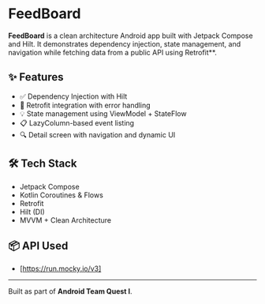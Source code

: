 # FeedBoard

**FeedBoard** is a clean architecture Android app built with Jetpack Compose and Hilt. It demonstrates dependency injection, state management, and navigation while fetching data from a public API using Retrofit**.

## ✨ Features

- ✅ Dependency Injection with Hilt
- 🔄 Retrofit integration with error handling
- 💡 State management using ViewModel + StateFlow
- 📋 LazyColumn-based event listing
- 🔍 Detail screen with navigation and dynamic UI

## 🛠️ Tech Stack

- Jetpack Compose
- Kotlin Coroutines & Flows
- Retrofit
- Hilt (DI)
- MVVM + Clean Architecture

## 📦 API Used

- [https://run.mocky.io/v3]

---

Built as part of **Android Team Quest I**.
